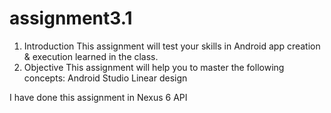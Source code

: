# assignment3.1

1. Introduction
This assignment will test your skills in Android app creation & execution learned in the class.
2. Objective
This assignment will help you to master the following concepts:
Android Studio
Linear design

I have done this assignment in Nexus 6 API
